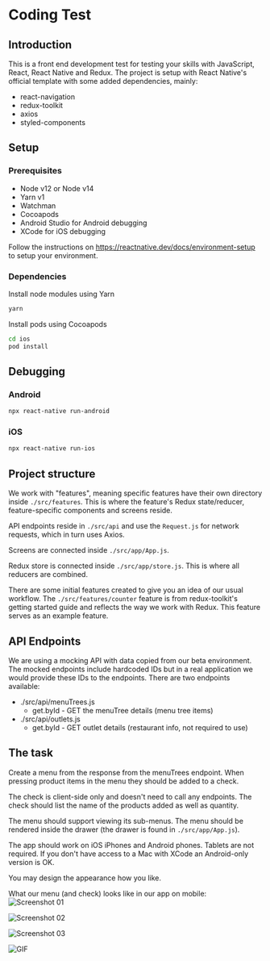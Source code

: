 # Coding Test

## Introduction

This is a front end development test for testing your skills with JavaScript, React, React Native and Redux. The project is setup with React Native's official template with some added dependencies, mainly:

- react-navigation
- redux-toolkit
- axios
- styled-components

## Setup

### Prerequisites

- Node v12 or Node v14
- Yarn v1
- Watchman
- Cocoapods
- Android Studio for Android debugging
- XCode for iOS debugging

Follow the instructions on https://reactnative.dev/docs/environment-setup to setup your environment.

### Dependencies

Install node modules using Yarn

```sh
yarn
```

Install pods using Cocoapods

```sh
cd ios
pod install
```

## Debugging

### Android

```sh
npx react-native run-android
```

### iOS

```sh
npx react-native run-ios
```

## Project structure

We work with "features", meaning specific features have their own directory inside `./src/features`. This is where the feature's Redux state/reducer, feature-specific components and screens reside.

API endpoints reside in `./src/api` and use the `Request.js` for network requests, which in turn uses Axios.

Screens are connected inside `./src/app/App.js`.

Redux store is connected inside `./src/app/store.js`. This is where all reducers are combined.

There are some initial features created to give you an idea of our usual workflow. The `./src/features/counter` feature is from redux-toolkit's getting started guide and reflects the way we work with Redux. This feature serves as an example feature.

## API Endpoints

We are using a mocking API with data copied from our beta environment. The mocked endpoints include hardcoded IDs but in a real application we would provide these IDs to the endpoints. There are two endpoints available:

- ./src/api/menuTrees.js
  - get.byId - GET the menuTree details (menu tree items)
- ./src/api/outlets.js
  - get.byId - GET outlet details (restaurant info, not required to use)

## The task

Create a menu from the response from the menuTrees endpoint. When pressing product items in the menu they should be added to a check.

The check is client-side only and doesn't need to call any endpoints. The check should list the name of the products added as well as quantity.

The menu should support viewing its sub-menus. The menu should be rendered inside the drawer (the drawer is found in `./src/app/App.js`).

The app should work on iOS iPhones and Android phones. Tablets are not required. If you don't have access to a Mac with XCode an Android-only version is OK.

You may design the appearance how you like.

What our menu (and check) looks like in our app on mobile:
![Screenshot 01](docs/screenshot01.png 'Screenshot 01')

![Screenshot 02](docs/screenshot02.png 'Screenshot 02')

![Screenshot 03](docs/screenshot03.png 'Screenshot 03')

![GIF](docs/video.gif 'GIF')
